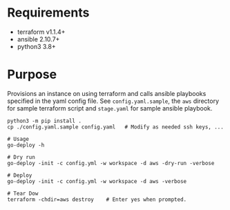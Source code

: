 # Requirements
   - terraform v1.1.4+
   - ansible 2.10.7+
   - python3 3.8+

# Purpose

Provisions an instance on using terraform and calls ansible playbooks specified in 
the yaml config file. See `config.yaml.sample`, the `aws` directory for sample terraform 
script and `stage.yaml` for sample ansible playbook. 

```
python3 -m pip install . 
cp ./config.yaml.sample config.yaml   # Modify as needed ssh keys, ...

# Usage
go-deploy -h

# Dry run
go-deploy -init -c config.yml -w workspace -d aws -dry-run -verbose

# Deploy 
go-deploy -init -c config.yml -w workspace -d aws -verbose

# Tear Dow
terraform -chdir=aws destroy    # Enter yes when prompted.
```
